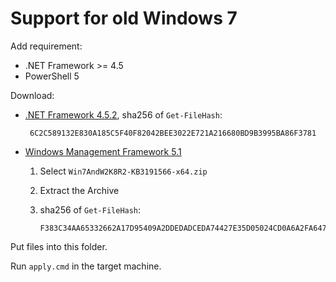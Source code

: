 # Support for old Windows 7

Add requirement:

- .NET Framework >= 4.5
- PowerShell 5

Download:

- [.NET Framework 4.5.2](https://www.microsoft.com/en-us/download/confirmation.aspx?id=42642), sha256 of `Get-FileHash`:

       6C2C589132E830A185C5F40F82042BEE3022E721A216680BD9B3995BA86F3781

- [Windows Management Framework 5.1](https://www.microsoft.com/en-us/download/details.aspx?id=54616)

  1.  Select `Win7AndW2K8R2-KB3191566-x64.zip`
  2.  Extract the Archive
  3.  sha256 of `Get-FileHash`:

          F383C34AA65332662A17D95409A2DDEDADCEDA74427E35D05024CD0A6A2FA647

Put files into this folder.

Run `apply.cmd` in the target machine.
